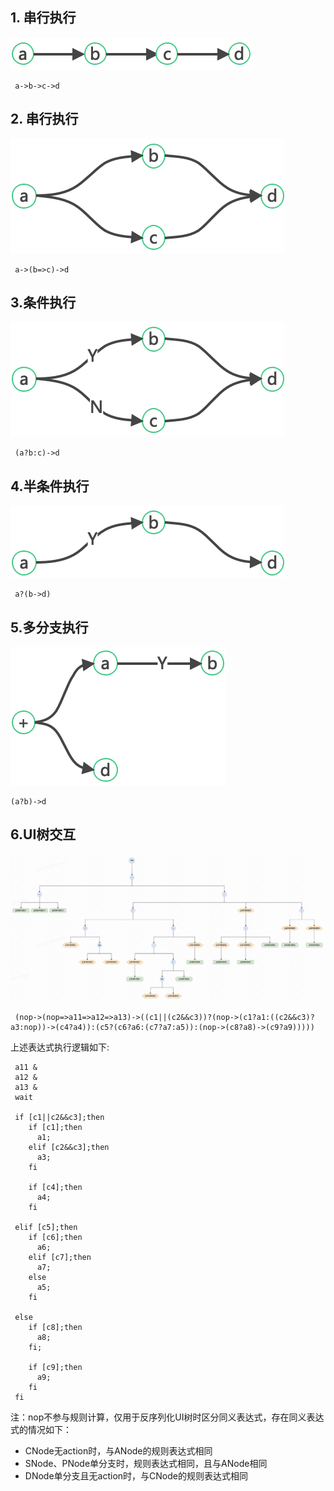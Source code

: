 ## 1. 串行执行

![img.png](mousika-ui/src/main/resources/img/serial.png)

```text
 a->b->c->d
```

## 2. 串行执行
![img.png](mousika-ui/src/main/resources/img/parallel.png)
```text
 a->(b=>c)->d
```

## 3.条件执行
![img.png](mousika-ui/src/main/resources/img/conditional.png)
```text
 (a?b:c)->d
```

## 4.半条件执行
![img.png](mousika-ui/src/main/resources/img/half-conditional.png)
```text
 a?(b->d)
```

## 5.多分支执行
![img.png](mousika-ui/src/main/resources/img/multi-branch.png)
```text
(a?b)->d
```

## 6.UI树交互
![ui-tree.png](mousika-ui/src/main/resources/img/ui-tree.png)
```text
 (nop->(nop=>a11=>a12=>a13)->((c1||(c2&&c3))?(nop->(c1?a1:((c2&&c3)?a3:nop))->(c4?a4)):(c5?(c6?a6:(c7?a7:a5)):(nop->(c8?a8)->(c9?a9)))))
```
上述表达式执行逻辑如下:
```shell
 a11 &
 a12 &
 a13 &
 wait
 
 if [c1||c2&&c3];then
    if [c1];then
      a1;
    elif [c2&&c3];then
      a3;
    fi
    
    if [c4];then
      a4;
    fi
    
 elif [c5];then
    if [c6];then
      a6;
    elif [c7];then  
      a7;
    else
      a5;
    fi
    
 else
    if [c8];then
      a8;
    fi;
    
    if [c9];then
      a9;
    fi
 fi
```
注：nop不参与规则计算，仅用于反序列化UI树时区分同义表达式，存在同义表达式的情况如下：
+ CNode无action时，与ANode的规则表达式相同
+ SNode、PNode单分支时，规则表达式相同，且与ANode相同
+ DNode单分支且无action时，与CNode的规则表达式相同